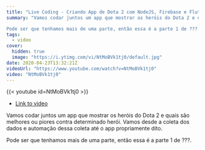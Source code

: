 ```yaml
---
title: "Live Coding - Criando App de Dota 2 com NodeJS, Firebase e Flutter #1"
summary: "Vamos codar juntos um app que mostrar os heróis do Dota 2 e quais são melhores ou piores contra determinado herói. Vamos desde a coleta dos dados e automação dessa coleta até o app propriamente dito.

Pode ser que tenhamos mais de uma parte, então essa é a parte 1 de ???."
tags:
  - video
cover:
  hidden: true
  image: "https://i.ytimg.com/vi/NtMoBVk1tj0/default.jpg"
date: 2020-04-23T13:32:21Z
videoUrl: "https://www.youtube.com/watch?v=NtMoBVk1tj0"
video: "NtMoBVk1tj0"
---
```


<!-- truncate -->

{{< youtube id=NtMoBVk1tj0 >}}

- [Link to video](https://www.youtube.com/watch?v=NtMoBVk1tj0)

Vamos codar juntos um app que mostrar os heróis do Dota 2 e quais são melhores ou piores contra determinado herói. Vamos desde a coleta dos dados e automação dessa coleta até o app propriamente dito.

Pode ser que tenhamos mais de uma parte, então essa é a parte 1 de ???.
